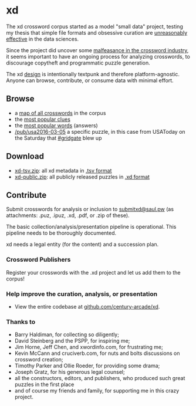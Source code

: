 # xd

The xd crossword corpus started as a model "small data" project, testing my thesis that simple file formats and obsessive curation are [unreasonably effective](https://en.wikipedia.org/wiki/The_Unreasonable_Effectiveness_of_Mathematics_in_the_Natural_Sciences) in the data sciences.

Since the project did uncover some [malfeasance in the crossword industry](https://www.slate.com/articles/life/gaming/2016/03/how_to_spot_a_plagiarized_crossword.html), it seems important to have an ongoing process for analyzing crosswords, to discourage copytheft and programmatic puzzle generation.

The xd [design](/doc) is intentionally textpunk and therefore platform-agnostic. Anyone can browse, contribute, or consume data with minimal effort.

## Browse

- a [map of all crosswords](/pub) in the corpus
- the [most popular clues](/pub/clue)
- the [most popular words](/pub/word) (answers)
- [/pub/usa2016-03-05](/pub/usa2016-03-05) a specific puzzle, in this case from USAToday on the Saturday that [#gridgate](https://twitter.com/search?q=%23gridgate) blew up

## Download

- [xd-tsv.zip](/pub/xd-tsv.zip[xd-tsv.zip): all xd metadata in [.tsv format](/doc/format#tsv)
- [xd-public.zip](/pub/xd-public.zip): all publicly released puzzles in [.xd format](/doc/format#xd)

## Contribute

Submit crosswords for analysis or inclusion to submitxd@saul.pw (as attachments: .puz, .ipuz, .xd, .pdf, or .zip of these).

The basic collection/analysis/presentation pipeline is operational.  This pipeline needs to be thoroughly documented.

xd needs a legal entity (for the content) and a succession plan.


### Crossword Publishers

Register your crosswords with the .xd project and let us add them to the corpus!


### Help improve the curation, analysis, or presentation

- View the entire codebase at [github.com/century-arcade/xd](https://github.com/century-arcade/xd).

### Thanks to

* Barry Haldiman, for collecting so diligently;
* David Steinberg and the PSPP, for inspiring me;
* Jim Horne, Jeff Chen, and xwordinfo.com, for frustrating me;
* Kevin McCann and cruciverb.com, for nuts and bolts discussions on crossword creation;
* Timothy Parker and Ollie Roeder, for providing some drama;
* Joseph Gratz, for his generous legal counsel;
* all the constructors, editors, and publishers, who produced such great puzzles in the first place
* and of course my friends and family, for supporting me in this crazy project.

